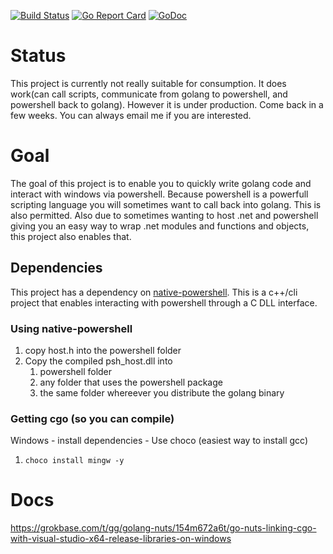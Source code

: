 [![Build Status](https://dev.azure.com/oneeyedelf1/powershell.native/_apis/build/status/KnicKnic.go-powershell?branchName=master)](https://dev.azure.com/oneeyedelf1/powershell.native/_build/latest?definitionId=3&branchName=master) [![Go Report Card](https://goreportcard.com/badge/github.com/KnicKnic/go-powershell)](https://goreportcard.com/report/github.com/KnicKnic/go-powershell) [![GoDoc](https://godoc.org/github.com/KnicKnic/go-powershell?status.svg)](https://godoc.org/github.com/KnicKnic/go-powershell)

# Status
This project is currently not really suitable for consumption. It does work(can call scripts, communicate from golang to powershell, and powershell back to golang). However it is under production. Come back in a few weeks. You can always email me if you are interested.

# Goal
The goal of this project is to enable you to quickly write golang code and interact with windows via powershell. Because powershell is a powerfull scripting language you will sometimes want to call back into golang. This is also permitted. Also due to sometimes wanting to host .net and powershell giving you an easy way to wrap .net modules and functions and objects, this project also enables that.

## Dependencies
This project has a dependency on [native-powershell](https://github.com/KnicKnic/native-powershell). This is a c++/cli project that enables interacting with powershell through a C DLL interface.

### Using native-powershell
1. copy host.h into the powershell folder
1. Copy the compiled psh_host.dll into
    1. powershell folder
    1. any folder that uses the powershell package
    1. the same folder whereever you distribute the golang binary

### Getting cgo (so you can compile)
Windows - install dependencies - Use choco (easiest way to install gcc)

1. `choco install mingw -y`


# Docs
https://grokbase.com/t/gg/golang-nuts/154m672a6t/go-nuts-linking-cgo-with-visual-studio-x64-release-libraries-on-windows
